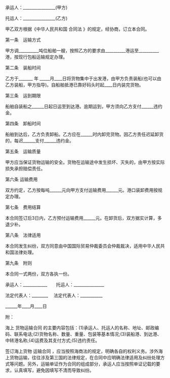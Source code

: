 
 


承运人：________________(甲方)


托运人：________________(乙方)


甲乙双方根据《中华人民共和国
合同法
》的规定，经协商，订立本合同。


第一条　运输方式


甲方调__________吨位船舶一艘，按照乙方的要求由__________港运至__________港，按现行包船运输规定办理。


第二条　装船时间


乙方于_______ 年 _____月____日将货物集中于出发港，由甲方负责装船(也可以由乙方装船，甲方指导)。自船舶抵港已靠好码头时起____日内装完货物。


第三条　运到期限


船舶自装船之______日起日运至到达港。逾期运到，甲方须向乙方支付______违约金。


第四条　卸船时间


船舶到达后，乙方负责卸船。乙方应在______时内卸完货物。因乙方责任迟延卸货的，每迟______支付______违约金。


第五条　运输质量


甲方应当保证货物运输的安全。货物在运输途中发生损坏、灭失的，由甲方按实际损失承担赔偿责任。


第六条 运输费用


双方约定，乙方按每吨______元向甲方支付运输费用______元。港口装卸费用按规定办理。


第七条　费用结算


本合同签订后3日内，乙方预付运输费用______元。在卸货后，双方据实计算，多退少补。


第八条　法律适用


本合同发生纠纷，双方同意由中国国际贸易仲裁委员会仲裁裁决，适用中华人民共和国法律处理。


第九条　附则


本合同一式两份，双方各执一份。


承运人：____________　　托运人：_______________


法定代表人：________ 　法定代表人：___________


______年____月____日


附：


海上
货物运输合同
的主要内容包括：(1)承运人、托运人的名称、地址、邮政编码、联系电话;(2)货物名称、数量、重量、包装等基本情况;(3)装船港、到达港、中转港名称;(4)运费及其支付方式;(5)违约责任。


签订海上货物
运输合同
，应当按照海商法的规定，明确各自的权利义务。涉外海上货物运输，往往涉及第三国的法律规定，在合同中应明确法律适用及纠纷处理方式等问题。另外，运输单证作为合同的组成部分，承运人应当按照单证记载的要求，认真填写，避免因填写不清而导致纠纷。
 


 

 
 
 
 
 
  


  
 

  


  


  
 
 
 
 

